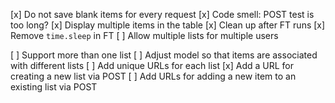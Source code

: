 [x] Do not save blank items for every request
[x] Code smell: POST test is too long?
[x] Display multiple items in the table
[x] Clean up after FT runs
[x] Remove `time.sleep` in FT
[ ] Allow multiple lists for multiple users

[ ] Support more than one list
  [ ] Adjust model so that items are associated with different lists
  [ ] Add unique URLs for each list
  [x] Add a URL for creating a new list via POST
  [ ] Add URLs for adding a new item to an existing list via POST